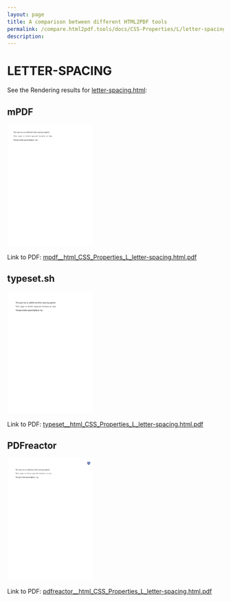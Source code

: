 ```yaml
---
layout: page
title: A comparison between different HTML2PDF tools
permalink: /compare.html2pdf.tools/docs/CSS-Properties/L/letter-spacing.md
description: 
---
```


# LETTER-SPACING

See the Rendering results for [letter-spacing.html](/html/CSS%20Properties/L/letter-spacing.html):

## mPDF
![](mpdf__html_CSS_Properties_L_letter-spacing.html.png) 

Link to PDF: [mpdf__html_CSS_Properties_L_letter-spacing.html.pdf](mpdf__html_CSS_Properties_L_letter-spacing.html.pdf)

## typeset.sh
![](typeset__html_CSS_Properties_L_letter-spacing.html.png) 

Link to PDF: [typeset__html_CSS_Properties_L_letter-spacing.html.pdf](typeset__html_CSS_Properties_L_letter-spacing.html.pdf)

## PDFreactor
![](pdfreactor__html_CSS_Properties_L_letter-spacing.html.png) 

Link to PDF: [pdfreactor__html_CSS_Properties_L_letter-spacing.html.pdf](pdfreactor__html_CSS_Properties_L_letter-spacing.html.pdf)

